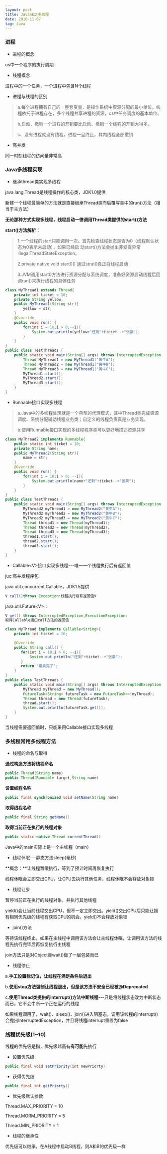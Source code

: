 ```yaml
---
layout: post
title: JavaSE之多线程
date: 2018-11-07
tag: Java
--- 
```


### 进程

- 进程的概念

os中一个程序的执行周期

- 线程概念

进程中的一个任务，一个进程中包含N个线程

- 进程与线程的区别

> a.每个进程拥有自己的一整套变量，是操作系统中资源分配的最小单位。线程依托于进程存在，多个线程共享进程的资源，os中任务调度的基本单位。
>
> b.启动、撤销一个进程的开销要比启动、撤销一个线程的开销大得多。
>
> c、没有进程就没有线程，进程一旦终止，其内线程全部撤销

- 高并发

同一时刻线程的访问量非常高

### Java多线程实现

- 继承thread类实现多线程

java.lang.Thread是线程操作的核心类，JDK1.0提供

新建一个线程最简单的方法就是直接继承Thread类而后覆写类中的run()方法（相当于主方法）

**无论那种方式实现多线程，线程启动一律调用Thread类提供的start()方法**

**start()方法解析：**

> 1.一个线程的start只能调用一次。首先检查线程状态是否为0（线程默认状态为0表示未启动），如果已经启 动start()方法会抛出非受查异常IllegalThreadStateException。
>
> 2.private native void start0()  通过strat0真正将线程启动
>
> 3.JVM调用start0方法进行资源分配与系统调度，准备好资源启动线程后回调run()来执行线程的具体任务

```java
class MyThread1 extends Thread{
    private int ticket = 10;
    private String yellow;
    public MyThread1(String str){
        yellow = str;
    }
    @Override
    public void run() {
        for(int i = 10;i > 0;--i){
            System.out.println(yellow+"还剩"+ticket--+"张票");
        }
    }
}
public class TestThreads {
    public static void main(String[] args) throws InterruptedException,Exception{
        Thread MyThread1 = new MyThread1("黄牛A");
        Thread MyThread2 = new MyThread1("黄牛B");
        Thread MyThread3 = new MyThread1("黄牛C");
        MyThread1.start();
        MyThread2.start();
        MyThread3.start();
    }
}

```



- Runnable接口实现多线程

>a.Java中的多线程处理就是一个典型的代理模式，其中Thread类完成资源调度、系统分配辅助线程业务类；自定义的线程负责真是业务实现。
>
>b.使用Runnable接口实现的多线程程序类可以更好地描述资源共享

```java
class MyThread2 implements Runnable{
    public static int ticket = 10;
    private String name;
    public MyThread2(String str){
        name = str;
    }
    @Override
    public void run() {
        for(int i = 10;i > 0; --i){
            System.out.println(name+"还剩"+ticket--+"张票");
        }
    }
}
public class TestThreads {
    public static void main(String[] args) throws InterruptedException,Exception{
        MyThread2 myThread1 = new MyThread2("黄牛A");
        MyThread2 myThread2 = new MyThread2("黄牛B");
        MyThread2 myThread3 = new MyThread2("黄牛C");
        Thread thread1 = new Thread(myThread1);
        Thread thread2 = new Thread(myThread2);
        Thread thread3 = new Thread(myThread3);
        thread1.start();
        thread2.start();
        thread3.start();
    }
}
```

- Callable\<V>接口实现多线程---唯一一个线程执行后有返回值

juc:高并发程序包

java.util.concurrent.Callable，JDK1.5提供

```java
V call()throws Exception:线程执行后有返回值V
```

java.util.Future\<V>：

```java
V get() throws InterruptedException,ExecutionException:
取得Callable接口call方法的返回值
```

```java
class MyThread implements Callable<String>{
    private int ticket = 10;

    @Override
    public String call() {
       for(int i = 10;i > 0; --i){
           System.out.println("还剩"+ticket--+"张票");
       }
       return "票卖完了";
    }
}
public class TestThreads {
    public static void main(String[] args) throws InterruptedException,Exception{
        MyThread myThread = new MyThread();
        FutureTask<String> futureTask = new FutureTask<>(myThread);
        Thread thread = new Thread(futureTask);
        thread.start();
        System.out.println(futureTask.get());
    }
}
```

当线程需要返回值时，只能采用Callable接口实现多线程

### 多线程常用多线程方法

- 线程的命名与取得

**通过构造方法将线程命名**

```java
public Thread(String name)
public Thread(Runnable target,String name)
```

**设置线程名称**

```java
public final synchronized void setName(String name)
```

**取得线程名称**

```java
public final String getName()
```

**取得当前正在执行的线程对象**

```java
public static native Thread currentThread()
```

Java中的main实际上是一个主线程（main）

- 线程休眠---静态方法sleep(毫秒)

**概念：**让线程暂缓执行，等到了预计时间再恢复执行

线程休眠会立即交出CPU，让CPU去执行其他任务。线程休眠不会释放对象锁

- 线程让步

暂停当前正在执行的线程对象，并执行其他线程

yield()会让当前线程交出CPU，但不一定立即交出。yield()交出CPU后只能让拥有相同优先级的线程有获取CPU的机会。yield()不会释放对象锁

- join()方法

等待该线程终止，如果在主线程中调用该方法会让主线程休眠，让调用该方法的线程先执行完毕后再恢复执行主线程

join方法只是对Object类wait()做了一层包装而已

- 线程停止

a.**手工设置标记位，让线程在满足条件后退出**

b.**使用stop方法强制让线程退出，但是该方法不安全已经被@Deprecated**

c.**使用Thread类提供的interrupt()方法中断线程**---只是将线程状态改为中断状态而已，它不会中断一个正在运行的线程

如果线程调用了，wait()、sleep()、join()进入阻塞态，调用该线程的interrupt()会抛出InterruptedException，并且将线程interrupt重置为false

### 线程优先级(1~10)

线程的优先级是指，优先级越高有**有可能**先执行

- 设置优先级

```java
public final void setPriority(int newPriorty)
```

- 获得优先级

```java
public final int getPriorty()
```

- 优先级默认参数

Thread.MAX_PRIORITY = 10

Thread.MORM_PRIORITY =  5

Thread.MIN_PRIORITY = 1

- 线程的继承性

优先级可以继承，在A线程中启动B线程，则A和B的优先级一样